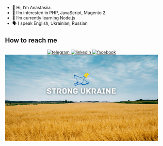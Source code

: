 - 👋 Hi, I’m Anastasiia.
- 👀 I’m interested in PHP, JavaScript, Magento 2.
- 🌱 I’m currently learning Node.js
- :speaking_head:  I speak English, Ukrainian, Russian


<h2 dir="auto">How to reach me  </h2>
<div align="center" dir="auto">
<a href="https://t.me/anastasiia_abba" rel="nofollow">
<img src="https://camo.githubusercontent.com/4b02fed27d3123f24c6aca8741dda4b786ded56647a1c6a2c50aa2b04868e95c/68747470733a2f2f696d672e736869656c64732e696f2f62616467652f54656c656772616d2d626c75653f267374796c653d666f722d7468652d6261646765266c6f676f436f6c6f723d7768697465266c6f676f3d74656c656772616d" alt="telegram" style="max-width: 100%;">
</a>
<a href="https://www.linkedin.com/in/anastasiia-abbasova-003/" rel="nofollow">
<img src="https://camo.githubusercontent.com/5e3d78e5310a41c0667e07077cf93596229de398b154b83885dc068874ed5365/68747470733a2f2f696d672e736869656c64732e696f2f62616467652f6c696e6b6564696e2d2532333145373742352e7376673f267374796c653d666f722d7468652d6261646765266c6f676f3d6c696e6b6564696e266c6f676f436f6c6f723d7768697465" alt="linkedin" data-canonical-src="https://img.shields.io/badge/linkedin-%231E77B5.svg?&amp;style=for-the-badge&amp;logo=linkedin&amp;logoColor=white" style="max-width: 100%;">
</a>
<a href="https://www.facebook.com/abbasova003" rel="nofollow">
<img src="https://camo.githubusercontent.com/59f500f98d07c8fb5cc38b71662de8f4422ebf7b3dde3e574131a8edd7a0d3f4/68747470733a2f2f696d672e736869656c64732e696f2f62616467652f66616365626f6f6b2d2532333245383746422e7376673f267374796c653d666f722d7468652d6261646765266c6f676f3d66616365626f6f6b266c6f676f436f6c6f723d7768697465" alt="facebook" data-canonical-src="https://img.shields.io/badge/facebook-%232E87FB.svg?&amp;style=for-the-badge&amp;logo=facebook&amp;logoColor=white" style="max-width: 100%;">
</a>
</div>

<img src="https://raw.githubusercontent.com/Agent-003/Agent-003/main/Wheat%20Field%20and%20Yellow%20Blue%20Flag_1.png" alt="banner Strong Ukraine">

<!---
Agent-003/Agent-003 is a ✨ special ✨ repository because its `README.md` (this file) appears on your GitHub profile.
You can click the Preview link to take a look at your changes.
--->
